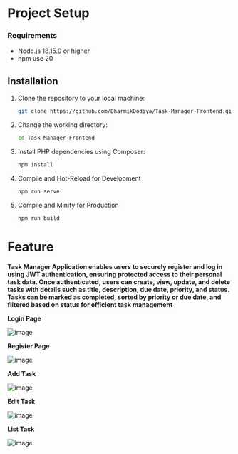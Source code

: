 # Project Setup

### Requirements
- Node.js 18.15.0 or higher
- npm use 20

## Installation

1. Clone the repository to your local machine:

   ```bash
   git clone https://github.com/DharmikDodiya/Task-Manager-Frontend.git
   ```

2. Change the working directory:

   ```bash
   cd Task-Manager-Frontend
   ```

3. Install PHP dependencies using Composer:

   ```bash
   npm install
   ```
4. Compile and Hot-Reload for Development

    ```bash
    npm run serve
    ```

5. Compile and Minify for Production

    ```bash
    npm run build
    ```

# Feature

**Task Manager Application enables users to securely register and log in using JWT authentication, ensuring protected access to their personal task data. Once authenticated, users can create, view, update, and delete tasks with details such as title, description, due date, priority, and status. Tasks can be marked as completed, sorted by priority or due date, and filtered based on status for efficient task management**

**Login Page**

![image](https://github.com/user-attachments/assets/3d3d68b0-04e0-4de8-9e1d-b6b8fabe0b90)

**Register Page**

![image](https://github.com/user-attachments/assets/a688a021-5c42-45b7-8004-9fa9923806f2)

**Add Task**

![image](https://github.com/user-attachments/assets/dd081933-d242-4c3d-8dea-e477984cd497)

**Edit Task**

![image](https://github.com/user-attachments/assets/74823b4a-9f71-4f6b-9ad6-d7f013b6cf20)

**List Task**

![image](https://github.com/user-attachments/assets/f8b5fb1d-4c3c-4b50-901a-c098f555464d)

